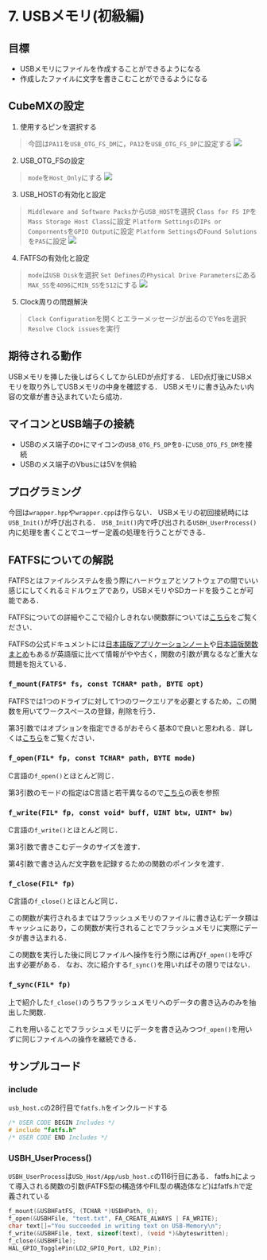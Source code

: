 # 7. USBメモリ(初級編)
## 目標
- USBメモリにファイルを作成することができるようになる
- 作成したファイルに文字を書きこむことができるようになる

## CubeMXの設定
1. 使用するピンを選択する
>今回は`PA11`を`USB_OTG_FS_DM`に，`PA12`を`USB_OTG_FS_DP`に設定する
>![](_res\USB_Pinout.png)

2. USB_OTG_FSの設定
>`mode`を`Host_Only`にする
>![](_res\USB_OTG_FS_Config.png)

3. USB_HOSTの有効化と設定
>`Middleware and Software Packs`から`USB_HOST`を選択
>`Class for FS IP`を`Mass Storage Host Class`に設定
>`Platform Settings`の`IPs or Compornents`を`GPIO Output`に設定
>`Platform Settings`の`Found Solutions`を`PA5`に設定
>![](_res\USB_Host_Config.png)

4. FATFSの有効化と設定
>`mode`は`USB Disk`を選択
>`Set Defines`の`Physical Drive Parameters`にある`MAX_SS`を`4096`に`MIN_SS`を`512`にする
>![](_res\FATFS_Config.png)

5. Clock周りの問題解決
>`Clock Configuration`を開くとエラーメッセージが出るのでYesを選択
>`Resolve Clock issues`を実行

## 期待される動作
USBメモリを挿した後しばらくしてからLEDが点灯する．
LED点灯後にUSBメモリを取り外してUSBメモリの中身を確認する．
USBメモリに書き込みたい内容の文章が書き込まれていたら成功．

## マイコンとUSB端子の接続
- USBのメス端子の`D+`にマイコンの`USB_OTG_FS_DP`を`D-`に`USB_OTG_FS_DM`を接続
- USBのメス端子のVbusには5Vを供給

## プログラミング
今回は`wrapper.hpp`や`wrapper.cpp`は作らない．
USBメモリの初回接続時には`USB_Init()`が呼び出される．
`USB_Init()`内で呼び出される`USBH_UserProcess()`内に処理を書くことでユーザー定義の処理を行うことができる．

## FATFSについての解説
FATFSとはファイルシステムを扱う際にハードウェアとソフトウェアの間でいい感じにしてくれるミドルウェアであり，USBメモリやSDカードを扱うことが可能である．

FATFSについての詳細やここで紹介しきれない関数群については[こちら](http://elm-chan.org/fsw/ff/)をご覧ください．

FATFSの公式ドキュメントには[日本語版アプリケーションノート](https://irtos.sourceforge.net/FAT32_ChaN/doc/ja/appnote.html)や[日本語版関数まとめ](https://irtos.sourceforge.net/FAT32_ChaN/doc/00index_j.html)もあるが英語版に比べて情報がやや古く，関数の引数が異なるなど重大な問題を抱えている．

### `f_mount(FATFS* fs, const TCHAR* path, BYTE opt)`
FATFSでは1つのドライブに対して1つのワークエリアを必要とするため，この関数を用いてワークスペースの登録，削除を行う．

第3引数ではオプションを指定できるがおそらく基本0で良いと思われる．詳しくは[こちら](http://elm-chan.org/fsw/ff/)をご覧ください．

### `f_open(FIL* fp, const TCHAR* path, BYTE mode)`
C言語の`f_open()`とほとんど同じ．

第3引数のモードの指定はC言語と若干異なるので[こちら](http://elm-chan.org/fsw/ff/doc/open.html)の表を参照

### `f_write(FIL* fp, const void* buff, UINT btw, UINT* bw)`
C言語の`f_write()`とほとんど同じ．

第3引数で書きこむデータのサイズを渡す．

第4引数で書き込んだ文字数を記録するための関数のポインタを渡す．

### `f_close(FIL* fp)`
C言語の`f_close()`とほとんど同じ．

この関数が実行されるまではフラッシュメモリのファイルに書き込むデータ類はキャッシュにあり，この関数が実行されることでフラッシュメモリに実際にデータが書き込まれる．

この関数を実行した後に同じファイルへ操作を行う際には再び`f_open()`を呼び出す必要がある．
なお、次に紹介する`f_sync()`を用いればその限りではない．

### `f_sync(FIL* fp)`
上で紹介した`f_close()`のうちフラッシュメモリへのデータの書き込みのみを抽出した関数．

これを用いることでフラッシュメモリにデータを書き込みつつ`f_open()`を用いずに同じファイルへの操作を継続できる．

## サンプルコード
### include
`usb_host.c`の28行目で`fatfs.h`をインクルードする
```c++
/* USER CODE BEGIN Includes */
# include "fatfs.h"
/* USER CODE END Includes */
```

### USBH_UserProcess()
`USBH_UserProcess`は`USb_Host/App/usb_host.c`の116行目にある．
fatfs.hによって導入される関数の引数(FATFS型の構造体やFIL型の構造体など)はfatfs.hで定義されている
```c++
f_mount(&USBHFatFS, (TCHAR *)USBHPath, 0);
f_open(&USBHFile, "test.txt", FA_CREATE_ALWAYS | FA_WRITE);
char text[]="You succeeded in writing text on USB-Memory\n";
f_write(&USBHFile, text, sizeof(text), (void *)&byteswritten);
f_close(&USBHFile);
HAL_GPIO_TogglePin(LD2_GPIO_Port, LD2_Pin);
```
